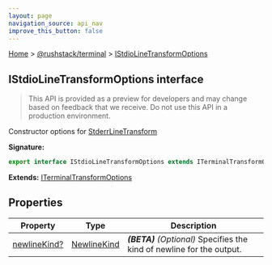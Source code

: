 ```yaml
---
layout: page
navigation_source: api_nav
improve_this_button: false
---
```



[Home](./index.md) &gt; [@rushstack/terminal](./terminal.md) &gt; [IStdioLineTransformOptions](./terminal.istdiolinetransformoptions.md)

## IStdioLineTransformOptions interface

> This API is provided as a preview for developers and may change based on feedback that we receive. Do not use this API in a production environment.
>

Constructor options for [StderrLineTransform](./terminal.stderrlinetransform.md)

<b>Signature:</b>

```typescript
export interface IStdioLineTransformOptions extends ITerminalTransformOptions
```
<b>Extends:</b> [ITerminalTransformOptions](./terminal.iterminaltransformoptions.md)

## Properties

|  Property | Type | Description |
|  --- | --- | --- |
|  [newlineKind?](./terminal.istdiolinetransformoptions.newlinekind.md) | [NewlineKind](./node-core-library.newlinekind.md) | <b><i>(BETA)</i></b> <i>(Optional)</i> Specifies the kind of newline for the output. |
